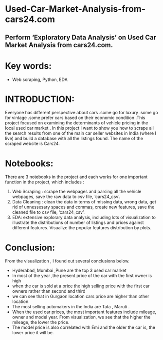 # Used-Car-Market-Analysis-from-cars24.com

## Perform ‘Exploratory Data Analysis’ on Used Car Market Analysis from cars24.com.

# Key words:
* Web scraping, Python, EDA

# INTRODUCTION:
Everyone has different perspective about cars .some go for luxury .some go for vintage .some prefer cars based on their economic condition .This project focused on examining the determinants of vehicle pricing in the local used car market . In this project I want to show you how to scrape all the search results from one of the main car seller websites in India (where I live) and build a database with all the listings found. The name of the scraped website is Cars24.

# Notebooks:
There are 3 notebooks in the project and each works for one important function in the project, which includes :

1. Web Scraping : scrape the webpages and parsing all the vehicle webpages, save the raw data to csv file, ‘cars24_csv’.
2. Data Cleaning : clean the data in terms of missing data, wrong data, get rid of unnessesary spaces and commas, create new features, save the cleaned file to csv file, ‘cars24_csv’.
3. EDA: extensive explorary data analysis, including lots of visualization to illustrate the distributions of number of listings and prices against different features.   Visualize the popular features distribution by plots.

# Conclusion:

From the visualization , I found out several conclusions below.

* Hyderabad, Mumbai ,Pune are the top 3 used car market
* In most of the year ,the present price of the car with the first owner is high
* when the car is sold at a price the high selling price with the first car owners rather than second and third
* we can see that in Gurgaon location cars price are higher than other location.
* The most selling automakers in the India are Tata , Maruti .
* When the used car prices, the most important features include mileage, owner and model year. From visualization, we see that the higher the mileage, the lower the price.
* The model price is also correlated with Emi and the older the car is, the lower price it will be.




